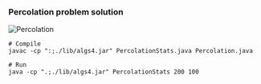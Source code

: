 ### Percolation problem solution

![Percolation](https://introcs.cs.princeton.edu/java/24percolation/images/percolation-visualize.png)

```shell
# Compile
javac -cp ":;./lib/algs4.jar" PercolationStats.java Percolation.java 

# Run
java -cp ".;./lib/algs4.jar" PercolationStats 200 100
```
